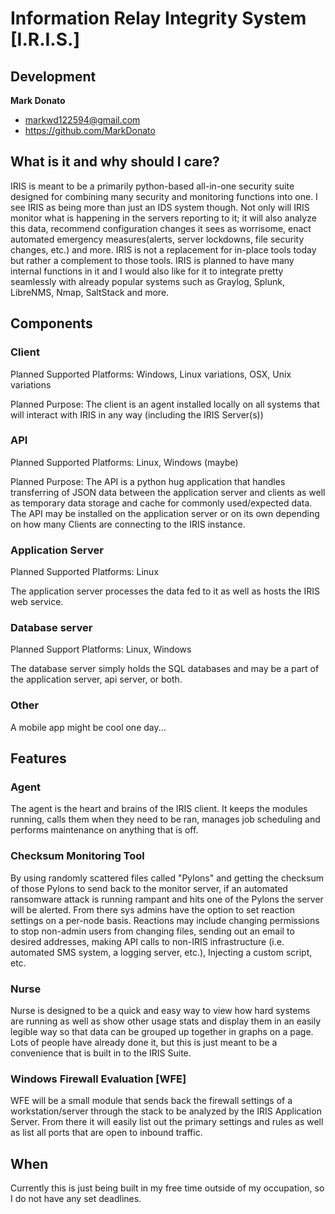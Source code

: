 # Information Relay Integrity System [I.R.I.S.]

## Development
**Mark Donato**
* markwd122594@gmail.com
* https://github.com/MarkDonato

## What is it and why should I care?
IRIS is meant to be a primarily python-based all-in-one security suite designed for combining many security and monitoring functions into one. I see IRIS as being more than just an IDS system though. Not only will IRIS monitor what is happening in the servers reporting to it; it will also analyze this data, recommend configuration changes it sees as worrisome, enact automated emergency measures(alerts, server lockdowns, file security changes, etc.) and more. IRIS is not a replacement for in-place tools today but rather a complement to those tools. IRIS is planned to have many internal functions in it and I would also like for it to integrate pretty seamlessly with already popular systems such as Graylog, Splunk, LibreNMS, Nmap, SaltStack and more.

## Components

### Client
Planned Supported Platforms: Windows, Linux variations, OSX, Unix variations

Planned Purpose: The client is an agent installed locally on all systems that will interact with IRIS in any way (including the IRIS Server(s))

### API
Planned Supported Platforms: Linux, Windows (maybe)

Planned Purpose: The API is a python hug application that handles transferring of JSON data between the application server and clients as well as temporary data storage and cache for commonly used/expected data. The API may be installed on the application server or on its own depending on how many Clients are connecting to the IRIS instance.

### Application Server
Planned Supported Platforms: Linux

The application server processes the data fed to it as well as hosts the IRIS web service.

### Database server
Planned Support Platforms: Linux, Windows

The database server simply holds the SQL databases and may be a part of the application server, api server, or both.

### Other
A mobile app might be cool one day...

## Features

### Agent
The agent is the heart and brains of the IRIS client. It keeps the modules running, calls them when they need to be ran, manages job scheduling and performs maintenance on anything that is off.

### Checksum Monitoring Tool
By using randomly scattered files called "Pylons" and getting the checksum of those Pylons to send back to the monitor server, if an automated ransomware attack is running rampant and hits one of the Pylons the server will be alerted. From there sys admins have the option to set reaction settings on a per-node basis. Reactions may include changing permissions to stop non-admin users from changing files, sending out an email to desired addresses, making API calls to non-IRIS infrastructure (i.e. automated SMS system, a logging server, etc.), Injecting a custom script, etc.

### Nurse
Nurse is designed to be a quick and easy way to view how hard systems are running as well as show other usage stats and display them in an easily legible way so that data can be grouped up together in graphs on a page. Lots of people have already done it, but this is just meant to be a convenience that is built in to the IRIS Suite.

### Windows Firewall Evaluation [WFE]
WFE will be a small module that sends back the firewall settings of a workstation/server through the stack to be analyzed by the IRIS Application Server. From there it will easily list out the primary settings and rules as well as list all ports that are open to inbound traffic.

## When
Currently this is just being built in my free time outside of my occupation, so I do not have any set deadlines.
